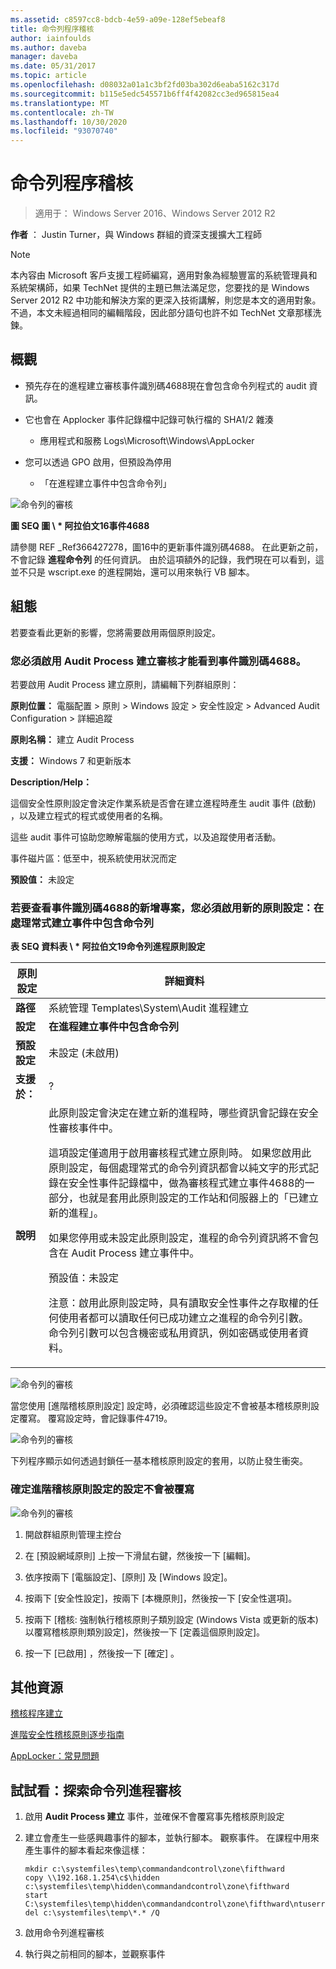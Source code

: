 ```yaml
---
ms.assetid: c8597cc8-bdcb-4e59-a09e-128ef5ebeaf8
title: 命令列程序稽核
author: iainfoulds
ms.author: daveba
manager: daveba
ms.date: 05/31/2017
ms.topic: article
ms.openlocfilehash: d08032a01a1c3bf2fd03ba302d6eaba5162c317d
ms.sourcegitcommit: b115e5edc545571b6ff4f42082cc3ed965815ea4
ms.translationtype: MT
ms.contentlocale: zh-TW
ms.lasthandoff: 10/30/2020
ms.locfileid: "93070740"
---
```

# <a name="command-line-process-auditing"></a>命令列程序稽核

>適用于： Windows Server 2016、Windows Server 2012 R2

**作者** ： Justin Turner，與 Windows 群組的資深支援擴大工程師

> [!NOTE]
> 本內容由 Microsoft 客戶支援工程師編寫，適用對象為經驗豐富的系統管理員和系統架構​​師，如果 TechNet 提供的主題已無法滿足您，您要找的是 Windows Server 2012 R2 中功能和解決方案的更深入技術講解，則您是本文的適用對象。 不過，本文未經過相同的編輯階段，因此部分語句也許不如 TechNet 文章那樣洗鍊。

## <a name="overview"></a>概觀

-   預先存在的進程建立審核事件識別碼4688現在會包含命令列程式的 audit 資訊。

-   它也會在 Applocker 事件記錄檔中記錄可執行檔的 SHA1/2 雜湊

    -   應用程式和服務 Logs\Microsoft\Windows\AppLocker

-   您可以透過 GPO 啟用，但預設為停用

    -   「在進程建立事件中包含命令列」

![命令列的審核](media/Command-line-process-auditing/GTR_ADDS_Event4688.gif)

**圖 SEQ 圖 \\ \* 阿拉伯文16事件4688**

請參閱 REF _Ref366427278，圖16中的更新事件識別碼4688。  在此更新之前，不會記錄 **進程命令列** 的任何資訊。  由於這項額外的記錄，我們現在可以看到，這並不只是 wscript.exe 的進程開始，還可以用來執行 VB 腳本。

## <a name="configuration"></a>組態
若要查看此更新的影響，您將需要啟用兩個原則設定。

### <a name="you-must-have-audit-process-creation-auditing-enabled-to-see-event-id-4688"></a>您必須啟用 Audit Process 建立審核才能看到事件識別碼4688。
若要啟用 Audit Process 建立原則，請編輯下列群組原則：

**原則位置：** 電腦配置 > 原則 > Windows 設定 > 安全性設定 > Advanced Audit Configuration > 詳細追蹤

**原則名稱：** 建立 Audit Process

**支援：** Windows 7 和更新版本

**Description/Help：**

這個安全性原則設定會決定作業系統是否會在建立進程時產生 audit 事件 (啟動) ，以及建立程式的程式或使用者的名稱。

這些 audit 事件可協助您瞭解電腦的使用方式，以及追蹤使用者活動。

事件磁片區：低至中，視系統使用狀況而定

**預設值：** 未設定

### <a name="in-order-to-see-the-additions-to-event-id-4688-you-must-enable-the-new-policy-setting-include-command-line-in-process-creation-events"></a>若要查看事件識別碼4688的新增專案，您必須啟用新的原則設定：在處理常式建立事件中包含命令列
**表 SEQ 資料表 \\ \* 阿拉伯文19命令列進程原則設定**

|原則設定|詳細資料|
|------------------------|-----------|
|**路徑**|系統管理 Templates\System\Audit 進程建立|
|**設定**|**在進程建立事件中包含命令列**|
|**預設設定**|未設定 (未啟用) |
|**支援於：**|?|
|**說明**|此原則設定會決定在建立新的進程時，哪些資訊會記錄在安全性審核事件中。<p>這項設定僅適用于啟用審核程式建立原則時。 如果您啟用此原則設定，每個處理常式的命令列資訊都會以純文字的形式記錄在安全性事件記錄檔中，做為審核程式建立事件4688的一部分，也就是套用此原則設定的工作站和伺服器上的「已建立新的進程」。<p>如果您停用或未設定此原則設定，進程的命令列資訊將不會包含在 Audit Process 建立事件中。<p>預設值：未設定<p>注意：啟用此原則設定時，具有讀取安全性事件之存取權的任何使用者都可以讀取任何已成功建立之進程的命令列引數。 命令列引數可以包含機密或私用資訊，例如密碼或使用者資料。|

![命令列的審核](media/Command-line-process-auditing/GTR_ADDS_IncludeCLISetting.gif)

當您使用 [進階稽核原則設定] 設定時，必須確認這些設定不會被基本稽核原則設定覆寫。  覆寫設定時，會記錄事件4719。

![命令列的審核](media/Command-line-process-auditing/GTR_ADDS_Event4719.gif)

下列程序顯示如何透過封鎖任一基本稽核原則設定的套用，以防止發生衝突。

### <a name="to-ensure-that-advanced-audit-policy-configuration-settings-are-not-overwritten"></a>確定進階稽核原則設定的設定不會被覆寫
![命令列的審核](media/Command-line-process-auditing/GTR_ADDS_AdvAuditPolicy.gif)

1.  開啟群組原則管理主控台

2.  在 [預設網域原則] 上按一下滑鼠右鍵，然後按一下 [編輯]。

3.  依序按兩下 [電腦設定]、[原則] 及 [Windows 設定]。

4.  按兩下 [安全性設定]，按兩下 [本機原則]，然後按一下 [安全性選項]。

5.  按兩下 [稽核: 強制執行稽核原則子類別設定 (Windows Vista 或更新的版本) 以覆寫稽核原則類別設定]，然後按一下 [定義這個原則設定]。

6.  按一下 [已啟用] ，然後按一下 [確定] 。

## <a name="additional-resources"></a>其他資源
[稽核程序建立](/previous-versions/windows/it-pro/windows-server-2008-R2-and-2008/dd941613(v=ws.10))

[進階安全性稽核原則逐步指南](/previous-versions/windows/it-pro/windows-server-2008-R2-and-2008/dd408940(v=ws.10))

[AppLocker：常見問題](/previous-versions/windows/it-pro/windows-server-2008-R2-and-2008/ee619725(v=ws.10))

## <a name="try-this-explore-command-line-process-auditing"></a>試試看：探索命令列進程審核

1.  啟用 **Audit Process 建立** 事件，並確保不會覆寫事先稽核原則設定

2.  建立會產生一些感興趣事件的腳本，並執行腳本。  觀察事件。  在課程中用來產生事件的腳本看起來像這樣：

    ```
    mkdir c:\systemfiles\temp\commandandcontrol\zone\fifthward
    copy \\192.168.1.254\c$\hidden c:\systemfiles\temp\hidden\commandandcontrol\zone\fifthward
    start C:\systemfiles\temp\hidden\commandandcontrol\zone\fifthward\ntuserrights.vbs
    del c:\systemfiles\temp\*.* /Q
    ```

3.  啟用命令列進程審核

4.  執行與之前相同的腳本，並觀察事件

